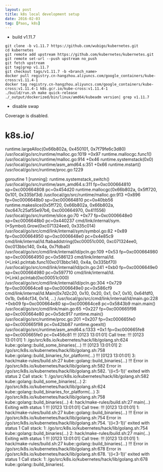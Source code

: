 ```yaml
---
layout: post
title: k8s local development setup
date: 2016-02-03
tag: [Paas, k8s]
---
```



* build v1.11.7

```
git clone -b v1.11.7 https://github.com/wubigo/kubernetes.git
cd kubernetes
git remote add upstream https://github.com/kubernetes/kubernetes.git
git remote set-url --push upstream no_push
git fetch upstream
git tag|grep v1.11.7
git checkout tags/v1.11.7 -b <branch_name>
docker pull registry.cn-hangzhou.aliyuncs.com/google_containers/kube-cross:v1.11.4-1
docker tag registry.cn-hangzhou.aliyuncs.com/google_containers/kube-cross:v1.11.4-1 k8s.gcr.io/kube-cross:v1.11.4-1
./build/run.sh make quick-release
./_output/dockerized/bin/linux/amd64/kubeadm version| grep v1.11.7
```
* disable swap



Coverage is disabled.
# k8s.io/
runtime.largeAlloc(0x66b802a, 0x450101, 0x7f79fe6c3d80)
	/usr/local/go/src/runtime/malloc.go:1019 +0x97
runtime.mallocgc.func1()
	/usr/local/go/src/runtime/malloc.go:914 +0x46
runtime.systemstack(0x0)
	/usr/local/go/src/runtime/asm_amd64.s:351 +0x66
runtime.mstart()
	/usr/local/go/src/runtime/proc.go:1229

goroutine 1 [running]:
runtime.systemstack_switch()
	/usr/local/go/src/runtime/asm_amd64.s:311 fp=0xc000664810 sp=0xc000664808 pc=0x454d20
runtime.mallocgc(0x66b802a, 0x5ff720, 0x101, 0x335bf3d)
	/usr/local/go/src/runtime/malloc.go:913 +0x896 fp=0xc0006648b0 sp=0xc000664810 pc=0x40bb56
runtime.makeslice(0x5ff720, 0x66b802a, 0x66b802a, 0xc647c25af55e97b6, 0xc000664970, 0x411556)
	/usr/local/go/src/runtime/slice.go:70 +0x77 fp=0xc0006648e0 sp=0xc0006648b0 pc=0x440237
cmd/link/internal/sym.(*Symbol).Grow(0xc071324ee0, 0x335c014)
	/usr/local/go/src/cmd/link/internal/sym/symbol.go:82 +0x89 fp=0xc000664950 sp=0xc0006648e0 pc=0x4e85c9
cmd/link/internal/ld.ftabaddstring(0xc00051c000, 0xc071324ee0, 0xc013bbc140, 0x4a, 0x7fdba0)
	/usr/local/go/src/cmd/link/internal/ld/pcln.go:109 +0x53 fp=0xc000664980 sp=0xc000664950 pc=0x586123
cmd/link/internal/ld.(*Link).pclntab.func1(0xc013bbc140, 0x4a, 0x335bf70)
	/usr/local/go/src/cmd/link/internal/ld/pcln.go:241 +0xb0 fp=0xc0006649e0 sp=0xc000664980 pc=0x597710
cmd/link/internal/ld.(*Link).pclntab(0xc00051c000)
	/usr/local/go/src/cmd/link/internal/ld/pcln.go:304 +0x729 fp=0xc000664ce8 sp=0xc0006649e0 pc=0x586cf9
cmd/link/internal/ld.Main(0x7d2c20, 0x10, 0x20, 0x1, 0x7, 0x10, 0x64fdf0, 0x1b, 0x64cf34, 0x14, ...)
	/usr/local/go/src/cmd/link/internal/ld/main.go:228 +0xb09 fp=0xc000664e80 sp=0xc000664ce8 pc=0x5843b9
main.main()
	/usr/local/go/src/cmd/link/main.go:65 +0x227 fp=0xc000665f98 sp=0xc000664e80 pc=0x5dc917
runtime.main()
	/usr/local/go/src/runtime/proc.go:201 +0x207 fp=0xc000665fe0 sp=0xc000665f98 pc=0x42bb87
runtime.goexit()
	/usr/local/go/src/runtime/asm_amd64.s:1333 +0x1 fp=0xc000665fe8 sp=0xc000665fe0 pc=0x456c81
!!! [0123 13:01:01] Call tree:
!!! [0123 13:01:01]  1: /go/src/k8s.io/kubernetes/hack/lib/golang.sh:624 kube::golang::build_some_binaries(...)
!!! [0123 13:01:01]  2: /go/src/k8s.io/kubernetes/hack/lib/golang.sh:758 kube::golang::build_binaries_for_platform(...)
!!! [0123 13:01:01]  3: hack/make-rules/build.sh:27 kube::golang::build_binaries(...)
!!! Error in /go/src/k8s.io/kubernetes/hack/lib/golang.sh:582
  Error in /go/src/k8s.io/kubernetes/hack/lib/golang.sh:582. '((i<5-1))' exited with status 2
Call stack:
  1: /go/src/k8s.io/kubernetes/hack/lib/golang.sh:582 kube::golang::build_some_binaries(...)
  2: /go/src/k8s.io/kubernetes/hack/lib/golang.sh:624 kube::golang::build_binaries_for_platform(...)
  3: /go/src/k8s.io/kubernetes/hack/lib/golang.sh:758 kube::golang::build_binaries(...)
  4: hack/make-rules/build.sh:27 main(...)
Exiting with status 1
!!! [0123 13:01:01] Call tree:
!!! [0123 13:01:01]  1: hack/make-rules/build.sh:27 kube::golang::build_binaries(...)
!!! Error in /go/src/k8s.io/kubernetes/hack/lib/golang.sh:754
  Error in /go/src/k8s.io/kubernetes/hack/lib/golang.sh:754. '((i<3-1))' exited with status 1
Call stack:
  1: /go/src/k8s.io/kubernetes/hack/lib/golang.sh:754 kube::golang::build_binaries(...)
  2: hack/make-rules/build.sh:27 main(...)
Exiting with status 1
!!! [0123 13:01:01] Call tree:
!!! [0123 13:01:01]  1: hack/make-rules/build.sh:27 kube::golang::build_binaries(...)
!!! Error in /go/src/k8s.io/kubernetes/hack/lib/golang.sh:678
  Error in /go/src/k8s.io/kubernetes/hack/lib/golang.sh:678. '((i<3-1))' exited with status 1
Call stack:
  1: /go/src/k8s.io/kubernetes/hack/lib/golang.sh:678 kube::golang::build_binaries(.
